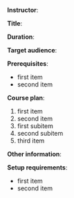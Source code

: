 **Instructor**:

**Title**:

**Duration**:

**Target audience**:

**Prerequisites**:
* first item
* second item

**Course plan**:
1. first item
1. second item
  1. first subitem
  1. second subitem
1. third item

**Other information**:

**Setup requirements**:
* first item
* second item
